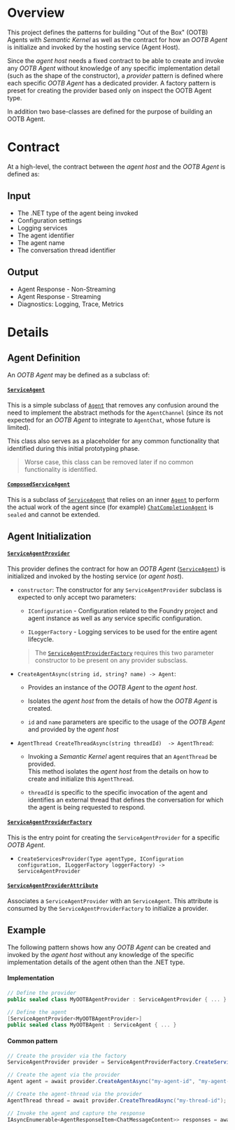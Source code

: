 ﻿# Overview

This project defines the patterns for building "Out of the Box" (OOTB) Agents with _Semantic Kernel_ as well 
as the contract for how an _OOTB Agent_ is initialize and invoked by the hosting service (Agent Host).

Since the _agent host_ needs a fixed contract to be able to create and invoke any _OOTB Agent_ without knowledge
of any specific implementation detail (such as the shape of the constructor), a _provider_ pattern is defined where
each specific _OOTB Agent_ has a dedicated provider.  A factory pattern is preset for creating the provider based
only on inspect the OOTB Agent type.

In addition two base-classes are defined for the purpose of building an OOTB Agent.  


# Contract

At a high-level, the contract between the _agent host_ and the _OOTB Agent_ is defined as:

## Input

- The .NET type of the agent being invoked
- Configuration settings
- Logging services
- The agent identifier
- The agent name
- The conversation thread identifier

## Output

- Agent Response - Non-Streaming
- Agent Response - Streaming
- Diagnostics: Logging, Trace, Metrics


# Details

## Agent Definition

An _OOTB Agent_ may be defined as a subclass of:

#### [`ServiceAgent`](./ServiceAgent.cs) 
  
This is a simple subclass of [`Agent`](../../Abstractions/Agent.cs) that removes any confusion around
the need to implement the abstract methods for the `AgentChannel`
(since its not expected for an _OOTB Agent_ to integrate to `AgentChat`, whose future is limited).
    
This class also serves as a placeholder for any common functionality that identified during this initial prototyping phase.

> Worse case, this class can be removed later if no common functionality is identified.



#### [`ComposedServiceAgent`](./ComposedServiceAgent.cs)

This is a subclass of [`ServiceAgent`](./ServiceAgent.cs) that relies on an inner [`Agent`](../../Abstractions/Agent.cs) to 
perform the actual work of the agent since (for example) [`ChatCompletionAgent`](../../Core/ChatCompletionAgent.cs) 
is `sealed` and cannot be extended.


## Agent Initialization

#### [`ServiceAgentProvider`](./ServiceAgentProvider.cs)

This provider defines the contract for how an _OOTB Agent_ ([`ServiceAgent`](./ServiceAgent.cs)) is initialized and 
invoked by the hosting service (or _agent host_).

- `constructor`: The constructor for any `ServiceAgentProvider` subclass is expected to only accept two parameters:

    - `IConfiguration` - Configuration related to the Foundry project and agent instance as well as any service specific configuration.
    
    - `ILoggerFactory` - Logging services to be used for the entire agent lifecycle.

    > The [`ServiceAgentProviderFactory`](./ServiceAgentProviderFactory.cs) requires this two parameter constructor to be present on any provider subsclass.

- `CreateAgentAsync(string id, string? name) -> Agent`:
    
    - Provides an instance of the _OOTB Agent_ to the _agent host_.

    - Isolates the _agent host_ from the details of how the _OOTB Agent_ is created.

    - `id` and `name` parameters are specific to the usage of the _OOTB Agent_ and provided by the _agent host_


- `AgentThread CreateThreadAsync(string threadId)  -> AgentThread`:
    
    - Invoking a _Semantic Kernel_ agent requires that an `AgentThread` be provided.  
      This method isolates the _agent host_ from the details on how to create and initialize this `AgentThread`.

    - `threadId` is specific to the specific invocation of the agent and identifies an external thread that
      defines the conversation for which the agent is being requested to respond.

#### [`ServiceAgentProviderFactory`](./ServiceAgentProviderFactory.cs)

This is the entry point for creating the `ServiceAgentProvider` for a specific _OOTB Agent_.

- `CreateServicesProvider(Type agentType, IConfiguration configuration, ILoggerFactory loggerFactory) -> ServiceAgentProvider`

#### [`ServiceAgentProviderAttribute`](./ServiceAgentProviderAttribute.cs)

Associates a `ServiceAgentProvider` with an `ServiceAgent`.  This attribute is consumed by the `ServiceAgentProviderFactory` to initialize a provider.

## Example

The following pattern shows how any _OOTB Agent_ can be created and invoked by the _agent host_ 
without any knowledge of the specific implementation details of the agent othen than the .NET type.

#### Implementation

```csharp
// Define the provider
public sealed class MyOOTBAgentProvider : ServiceAgentProvider { ... }

// Define the agent
[ServiceAgentProvider<MyOOTBAgentProvider>]
public sealed class MyOOTBAgent : ServiceAgent { ... }
```

#### Common pattern

```csharp
// Create the provider via the factory
ServiceAgentProvider provider = ServiceAgentProviderFactory.CreateServicesProvider(typeof(MyOOTBAgent), configuration, loggerFactory);

// Create the agent via the provider
Agent agent = await provider.CreateAgentAsync("my-agent-id", "my-agent-name");

// Create the agent-thread via the provider
AgentThread thread = await provider.CreateThreadAsync("my-thread-id");

// Invoke the agent and capture the response
IAsyncEnumerable<AgentResponseItem<ChatMessageContent>> responses = await agent.InvokeAsync([], thread);
```
